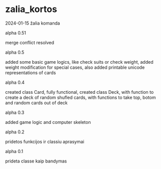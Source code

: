 # zalia_kortos
2024-01-15 žalia komanda

alpha 0.51

merge conflict resolved

alpha 0.5

added some basic game logics, like check suits or check weight, added weight modification for special cases, also added printable unicode representations of cards

alpha 0.4

created class Card, fully functional, created class Deck, with function to create a deck of random shufled cards, with functions to take top, botom and random cards out of deck

alpha 0.3

added game logic and computer skeleton

alpha 0.2

pridetos funkcijos ir classiu aprasymai

alpha 0.1

prideta classe kaip bandymas